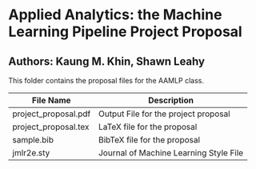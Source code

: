 # Applied Analytics: the Machine Learning Pipeline Project Proposal
## Authors: Kaung M. Khin, Shawn Leahy

This folder contains the proposal files for the AAMLP class.

| File Name            | Description                            |
|----------------------|----------------------------------------|
| project_proposal.pdf | Output File for the project proposal   |
| project_proposal.tex | LaTeX file for the proposal |
| sample.bib           | BibTeX file for the proposal |
| jmlr2e.sty           | Journal of Machine Learning Style File |
